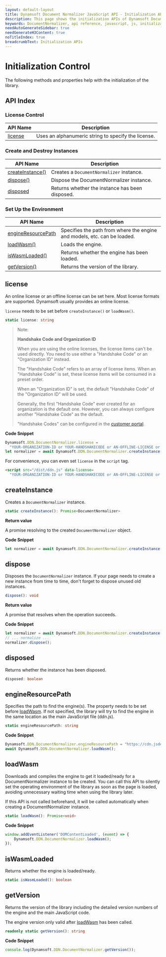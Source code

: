```yaml
---
layout: default-layout
title: Dynamsoft Document Normalizer JavaScript API - Initialization APIs
description: This page shows the initialization APIs of Dynamsoft Document Normalizer JavaScript SDK.
keywords: DocumentNormalizer, api reference, javascript, js, initialization
needAutoGenerateSidebar: true
needGenerateH3Content: true
noTitleIndex: true
breadcrumbText: Initialization APIs
---
```


# Initialization Control

The following methods and properties help with the initialization of the library.

## API Index

### License Control

| API Name | Description |
|---|---|
| [license](#license) | Uses an alphanumeric string to specify the license. |

### Create and Destroy Instances

| API Name | Description |
|---|---|
| [createInstance()](#createinstance) | Creates a `DocumentNormalizer` instance. |
| [dispose()](#dispose) | Dispose the DocumentNormalizer instance. |
| [disposed](#disposed) | Returns whether the instance has been disposed. |

### Set Up the Environment

| API Name | Description |
|---|---|
| [engineResourcePath](#engineresourcepath) | Specifies the path from where the engine and models, etc. can be loaded. |
| [loadWasm()](#loadwasm) | Loads the engine. |
| [isWasmLoaded()](#iswasmloaded) | Returns whether the engine has been loaded. |
| [getVersion()](#getversion) | Returns the version of the library. |


## license

<!--Use an alphanumeric string to specify the license. Note that the license must be specified before the methods `createInstance()` and `loadWasm()` .-->

An online license or an offline license can be set here. Most license formats are supported. Dynamsoft usually provides an online license. 

`license` needs to be set before `createInstance()` or `loadWasm()`.

```typescript
static license: string
```

> Note:
>
> **Handshake Code and Organization ID**
>
> When you are using the online licenses, the license items can't be used directly. You need to use either a "Handshake Code" or an "Organization ID" instead.
> 
> The "Handshake Code" refers to an array of license items. When an "Handshake Code" is set, these license items will be consumed in a preset order.
>
> When an  "Organization ID" is set, the default "Handshake Code" of the "Organization ID" will be used.
>
> Generally, the first "Handshake Code" ever created for an organization is the default one. However, you can always configure another "Handshake Code" as the default.
>
> "Handshake Codes" can be configured in the [customer portal](https://www.dynamsoft.com/lts/#/handshakeCodes).


**Code Snippet**

```js
Dynamsoft.DDN.DocumentNormalizer.license =
  "YOUR-ORGANIZATION-ID or YOUR-HANDSHAKECODE or AN-OFFLINE-LICENSE or ANY-OTHER-TYPE-OF-SUPPORTED-LICENSE-STRING";
let normalizer = await Dynamsoft.DDN.DocumentNormalizer.createInstance();
```

For convenience, you can even set `license` in the `script` tag.

```html
<script src="/dist/ddn.js" data-license=
  "YOUR-ORGANIZATION-ID or YOUR-HANDSHAKECODE or AN-OFFLINE-LICENSE or ANY-OTHER-TYPE-OF-SUPPORTED-LICENSE-STRING"></script>
```

## createInstance

Creates a `DocumentNormalizer` instance.

```typescript
static createInstance(): Promise<DocumentNormalizer>
```

**Return value**

A promise resolving to the created `DocumentNormalizer` object.

**Code Snippet**

```js
let normalizer = await Dynamsoft.DDN.DocumentNormalizer.createInstance();
```

## dispose

Disposes the `DocumentNormalizer` instance. If your page needs to create a new instance from time to time, don't forget to dispose unused old instances.

```typescript
dispose(): void
```

**Return value**

A promise that resolves when the operation succeeds.

**Code Snippet**

```js
let normalizer = await Dynamsoft.DDN.DocumentNormalizer.createInstance();
// ... normalize ...
normalizer.dispose();
```

## disposed

Returns whether the instance has been disposed.

```typescript
disposed: boolean
```

## engineResourcePath

Specifies the path to find the engine(s). The property needs to be set before [loadWasm](#loadwasm). If not specified, the library will try to find the engine in the same location as the main JavaScript file (ddn.js).

```typescript
static engineResourcePath: string
```

**Code Snippet**

```js
Dynamsoft.DDN.DocumentNormalizer.engineResourcePath = "https://cdn.jsdelivr.net/npm/dynamsoft-document-normalizer@1.0.0/dist/";
await Dynamsoft.DDN.DocumentNormalizer.loadWasm();
```

## loadWasm

Downloads and compiles the engine to get it loaded/ready for a DocumentNormalizer instance to be created. You can call this API to silently set the operating environment of the library as soon as the page is loaded, avoiding unnecessary waiting time when using the library later.

If this API is not called beforehand, it will be called automatically when creating a DocumentNormalizer instance.

```typescript
static loadWasm(): Promise<void>
```

**Code Snippet**

```js
window.addEventListener('DOMContentLoaded', (event) => {
    Dynamsoft.DDN.DocumentNormalizer.loadWasm();
});
```

## isWasmLoaded

Returns whether the engine is loaded/ready.

```typescript
static isWasmLoaded(): boolean
```

## getVersion

Returns the version of the library including the detailed version numbers of the engine and the main JavaScript code.

The engine version only valid after [loadWasm](#loadwasm) has been called.

```typescript
readonly static getVersion(): string
```

**Code Snippet**

```js
console.log(Dynamsoft.DDN.DocumentNormalizer.getVersion());
```


